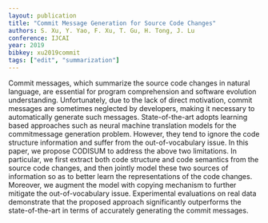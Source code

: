```yaml
---
layout: publication
title: "Commit Message Generation for Source Code Changes"
authors: S. Xu, Y. Yao, F. Xu, T. Gu, H. Tong, J. Lu
conference: IJCAI
year: 2019
bibkey: xu2019commit
tags: ["edit", "summarization"]
---
```

Commit  messages,  which  summarize  the  source
code changes in natural language, are essential for
program comprehension and software evolution understanding.  Unfortunately, due to the lack of direct
motivation,  commit  messages  are  sometimes neglected  by  developers,  making  it  necessary  to
automatically  generate  such  messages.    State-of-the-art  adopts  learning  based  approaches  such  as
neural machine translation models for the commitmessage generation problem.  However, they tend
to  ignore  the  code  structure  information  and  suffer from the out-of-vocabulary issue.
In this paper, we  propose  CODISUM to  address  the  above  two limitations. In particular,
we first extract both code structure and code semantics from the source code changes, and then
jointly model these two sources of  information  so  as  to  better  learn  the  representations
 of  the  code  changes.   Moreover,  we  augment  the  model  with  copying  mechanism  to  further
mitigate  the  out-of-vocabulary  issue.   Experimental  evaluations  on  real  data  demonstrate  that
the  proposed  approach  significantly  outperforms the state-of-the-art in terms of accurately generating the commit messages.
